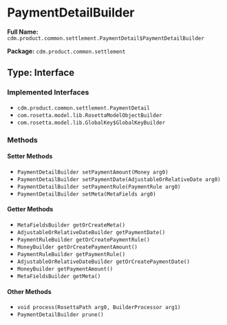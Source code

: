 # PaymentDetailBuilder

**Full Name:** `cdm.product.common.settlement.PaymentDetail$PaymentDetailBuilder`

**Package:** `cdm.product.common.settlement`

## Type: Interface

### Implemented Interfaces

- `cdm.product.common.settlement.PaymentDetail`
- `com.rosetta.model.lib.RosettaModelObjectBuilder`
- `com.rosetta.model.lib.GlobalKey$GlobalKeyBuilder`

### Methods

#### Setter Methods

- `PaymentDetailBuilder setPaymentAmount(Money arg0)`
- `PaymentDetailBuilder setPaymentDate(AdjustableOrRelativeDate arg0)`
- `PaymentDetailBuilder setPaymentRule(PaymentRule arg0)`
- `PaymentDetailBuilder setMeta(MetaFields arg0)`

#### Getter Methods

- `MetaFieldsBuilder getOrCreateMeta()`
- `AdjustableOrRelativeDateBuilder getPaymentDate()`
- `PaymentRuleBuilder getOrCreatePaymentRule()`
- `MoneyBuilder getOrCreatePaymentAmount()`
- `PaymentRuleBuilder getPaymentRule()`
- `AdjustableOrRelativeDateBuilder getOrCreatePaymentDate()`
- `MoneyBuilder getPaymentAmount()`
- `MetaFieldsBuilder getMeta()`

#### Other Methods

- `void process(RosettaPath arg0, BuilderProcessor arg1)`
- `PaymentDetailBuilder prune()`

